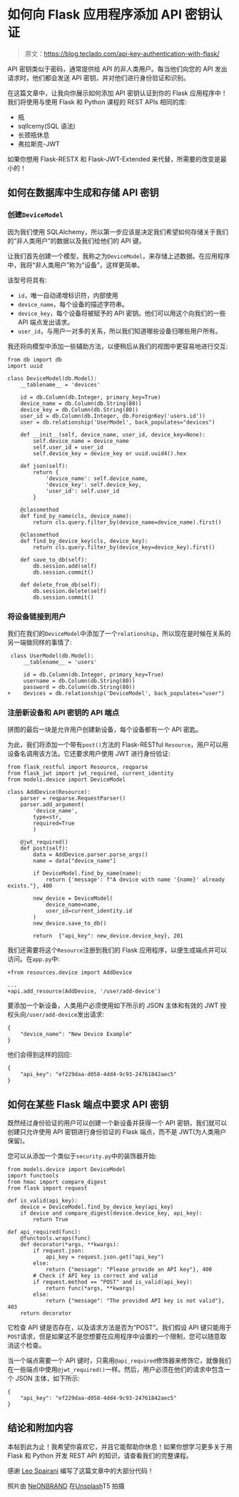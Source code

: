 # 如何向 Flask 应用程序添加 API 密钥认证

> 原文：<https://blog.teclado.com/api-key-authentication-with-flask/>

API 密钥类似于密码，通常提供给 API 的非人类用户。每当他们向您的 API 发出请求时，他们都会发送 API 密钥，并对他们进行身份验证和识别。

在这篇文章中，让我向你展示如何添加 API 密钥认证到你的 Flask 应用程序中！我们将使用与使用 Flask 和 Python 课程的 REST APIs 相同的库:

*   瓶
*   sqllcemy(SQL 语法)
*   长颈瓶休息
*   弗拉斯克-JWT

如果你想用 Flask-RESTX 和 Flask-JWT-Extended 来代替，所需要的改变是最小的！

## 如何在数据库中生成和存储 API 密钥

### 创建`DeviceModel`

因为我们使用 SQLAlchemy，所以第一步应该是决定我们希望如何存储关于我们的“非人类用户”的数据以及我们给他们的 API 键。

让我们首先创建一个模型，我称之为`DeviceModel`，来存储上述数据。在应用程序中，我将“非人类用户”称为“设备”，这样更简单。

该型号将具有:

*   `id`，唯一自动递增标识符，内部使用
*   `device_name`，每个设备的描述字符串。
*   `device_key`，每个设备将被赋予的 API 密钥。他们可以用这个向我们的一些 API 端点发出请求。
*   `user_id`，与用户一对多的关系，所以我们知道哪些设备归哪些用户所有。

我还将向模型中添加一些辅助方法，以便稍后从我们的视图中更容易地进行交互:

```
from db import db
import uuid

class DeviceModel(db.Model):
    __tablename__ = 'devices'

    id = db.Column(db.Integer, primary_key=True)
    device_name = db.Column(db.String(80))
    device_key = db.Column(db.String(80))
    user_id = db.Column(db.Integer, db.ForeignKey('users.id'))
    user = db.relationship('UserModel', back_populates="devices")

    def __init__(self, device_name, user_id, device_key=None):
        self.device_name = device_name
        self.user_id = user_id
        self.device_key = device_key or uuid.uuid4().hex

    def json(self):
        return {
            'device_name': self.device_name, 
            'device_key': self.device_key, 
            'user_id': self.user_id
        }

    @classmethod
    def find_by_name(cls, device_name):
        return cls.query.filter_by(device_name=device_name).first()

    @classmethod
    def find_by_device_key(cls, device_key):
        return cls.query.filter_by(device_key=device_key).first()

    def save_to_db(self):
        db.session.add(self)
        db.session.commit()

    def delete_from_db(self):
        db.session.delete(self)
        db.session.commit() 
```

### 将设备链接到用户

我们在我们的`DeviceModel`中添加了一个`relationship`，所以现在是时候在关系的另一端做同样的事情了:

```
 class UserModel(db.Model):
     __tablename__ = 'users'

     id = db.Column(db.Integer, primary_key=True)
     username = db.Column(db.String(80))
     password = db.Column(db.String(80))
+    devices = db.relationship('DeviceModel', back_populates="user") 
```

### 注册新设备和 API 密钥的 API 端点

拼图的最后一块是允许用户创建新设备，每个设备都有一个 API 密匙。

为此，我们将添加一个带有`post()`方法的 Flask-RESTful `Resource`，用户可以用设备名调用该方法。它还要求用户使用 JWT 进行身份验证:

```
from flask_restful import Resource, reqparse
from flask_jwt import jwt_required, current_identity
from models.device import DeviceModel

class AddDevice(Resource):
    parser = reqparse.RequestParser()
    parser.add_argument(
        'device_name',
        type=str,
        required=True
        )

    @jwt_required()
    def post(self):
        data = AddDevice.parser.parse_args()
        name = data["device_name"]

        if DeviceModel.find_by_name(name):
            return {'message': f"A device with name '{name}' already exists."}, 400

        new_device = DeviceModel(
            device_name=name,
            user_id=current_identity.id
        )
        new_device.save_to_db()

        return  {"api_key": new_device.device_key}, 201 
```

我们还需要将这个`Resource`注册到我们的 Flask 应用程序，以便生成端点并可以访问。在`app.py`中:

```
+from resources.device import AddDevice

...
+api.add_resource(AddDevice, '/user/add-device') 
```

要添加一个新设备，人类用户必须使用如下所示的 JSON 主体和有效的 JWT 授权头向`/user/add-device`发出请求:

```
{
    "device_name": "New Device Example"
} 
```

他们会得到这样的回应:

```
{
    "api_key": "ef229daa-d058-4dd4-9c93-24761842aec5"
} 
```

## 如何在某些 Flask 端点中要求 API 密钥

既然经过身份验证的用户可以创建一个新设备并获得一个 API 密钥，我们就可以创建只允许使用 API 密钥进行身份验证的 Flask 端点，而不是 JWT(为人类用户保留)。

您可以从添加一个类似于`security.py`中的装饰器开始:

```
from models.device import DeviceModel
import functools
from hmac import compare_digest
from flask import request

def is_valid(api_key):
    device = DeviceModel.find_by_device_key(api_key)
    if device and compare_digest(device.device_key, api_key):
        return True

def api_required(func):
    @functools.wraps(func)
    def decorator(*args, **kwargs):
        if request.json:
            api_key = request.json.get("api_key")
        else:
            return {"message": "Please provide an API key"}, 400
        # Check if API key is correct and valid
        if request.method == "POST" and is_valid(api_key):
            return func(*args, **kwargs)
        else:
            return {"message": "The provided API key is not valid"}, 403
    return decorator 
```

它检查 API 键是否存在，以及请求方法是否为“POST”。我们假设 API 键只能用于`POST`请求，但是如果这不是您想要在应用程序中设置的一个限制，您可以随意取消这个检查。

当一个端点需要一个 API 键时，只需用`@api_required`修饰器来修饰它，就像我们在一些端点中使用`@jwt_required()`一样。然后，用户必须在他们的请求中包含一个 JSON 主体，如下所示:

```
{
    "api_key": "ef229daa-d058-4dd4-9c93-24761842aec5"
} 
```

## 结论和附加内容

本帖到此为止！我希望你喜欢它，并且它能帮助你休息！如果你想学习更多关于用 Flask 和 Python 开发 REST API 的知识，请查看我们的完整课程。

感谢 [Leo Spairani](https://github.com/LUS24) 编写了这篇文章中的大部分代码！

照片由 [NeONBRAND](https://unsplash.com/@neonbrand?utm_source=unsplash&utm_medium=referral&utm_content=creditCopyText) 在[Unsplash](https://unsplash.com/s/photos/server?utm_source=unsplash&utm_medium=referral&utm_content=creditCopyText)T5 拍摄